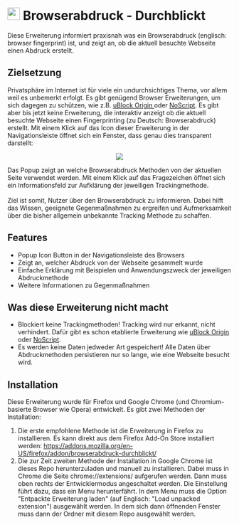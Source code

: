 # <img src="https://user-images.githubusercontent.com/49319459/161066791-1b917a11-df1a-4e4d-9524-d606e59a1aed.png" width="28"> Browserabdruck - Durchblickt  
Diese Erweiterung informiert praxisnah was ein Browserabdruck (englisch: browser fingerprint) ist, und zeigt an, ob die aktuell besuchte Webseite einen Abdruck erstellt. 

## Zielsetzung

Privatsphäre im Internet ist für viele ein undurchsichtiges Thema, vor allem weil es unbemerkt erfolgt. Es gibt genügend Browser Erweiterungen, um sich dagegen zu schützen, wie z.B.  <a href="https://ublockorigin.com/" target="_blank"> uBlock Origin </a> oder <a href="https://addons.mozilla.org/en-GB/firefox/addon/noscript/" target="_blank">NoScript</a>. Es gibt aber bis jetzt keine Erweiterung, die interaktiv anzeigt ob die aktuell besuchte Webseite einen Fingerprinting (zu Deutsch: Browserabdruck) erstellt. Mit einem Klick auf das Icon dieser Erweiterung in der Navigationsleiste öffnet sich ein Fenster, dass genau dies transparent darstellt:
<p align="center">
 <img src="https://user-images.githubusercontent.com/49319459/161066777-f19713f3-d2ab-479a-8fc1-2ad7d433b0f8.png" />
</p>
Das Popup zeigt an welche Browserabdruck Methoden von der aktuellen Seite verwendet werden. Mit einem Klick auf das Fragezeichen öffnet sich ein Informationsfeld zur Aufklärung der jeweiligen Trackingmethode. <br />
<br />
Ziel ist somit, Nutzer über den Browserabdruck zu informieren. Dabei hilft das Wissen, geeignete Gegenmaßnahmen zu ergreifen und Aufmerksamkeit über die bisher allgemein unbekannte Tracking Methode zu schaffen. <br />

## Features

<ul>
  <li> Popup Icon Button in der Navigationsleiste des Browsers</li>
  <li> Zeigt an, welcher Abdruck von der Webseite gesammelt wurde </li>
  <li> Einfache Erklärung mit Beispielen und Anwendungszweck der jeweiligen Abdruckmethode</li>
 <li> Weitere Informationen zu Gegenmaßnahmen</li>
</ul>

## Was diese Erweiterung nicht macht
<ul>
 <li> Blockiert keine Trackingmethoden! Tracking wird <bold>nur</bold> erkannt, nicht verhindert. Dafür gibt es schon etablierte Erweiterung wie <a href="https://ublockorigin.com/" target="_blank"> uBlock Origin </a> oder <a href="https://addons.mozilla.org/en-GB/firefox/addon/noscript/" target="_blank">NoScript</a>. </li>
  <li> Es werden keine Daten jedweder Art gespeichert! Alle Daten über Abdruckmethoden persistieren nur so lange, wie eine Webseite besucht wird.  </li>
</ul>

## Installation
Diese Erweiterung wurde für Firefox und Google Chrome (und Chromium-basierte Browser wie Opera) entwickelt. Es gibt zwei Methoden der Installation: <br>
1. Die erste empfohlene Methode ist die Erweiterung in Firefox zu installieren. Es kann direkt aus dem Firefox Add-On Store installiert werden: https://addons.mozilla.org/en-US/firefox/addon/browserabdruck-durchblickt/
2. Die zur Zeit zweiten Methode der Installation in Google Chrome ist dieses Repo herunterzuladen und manuell zu installieren. Dabei muss in Chrome die Seite chrome://extensions/ aufgerufen werden. Dann muss oben rechts der Entwicklermodus angeschaltet werden. Die Einstellung führt dazu, dass ein Menu herunterfährt. In dem Menu muss die Option "Entpackte Erweiterung laden" (auf Englisch: "Load unpacked extension") ausgewählt werden. In dem sich dann öffnenden Fenster muss dann der Ordner mit diesem Repo ausgewählt werden.
